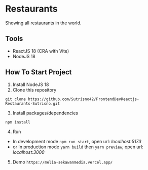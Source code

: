 # Restaurants

Showing all restaurants in the world.

## Tools

-   ReactJS 18 (CRA with Vite)
-   NodeJS 18


## How To Start Project

1. Install NodeJS 18
2. Clone this repository

`git clone https://github.com/Sutrisno42/FrontendDevReactjs-Restaurants-Sutrisno.git`

3. Install packages/dependencies

`npm install`

4. Run

-   In development mode
    `npm run start`, open url: _localhost:5173_
-   or In production mode `yarn build` then `yarn preview`, open url: _localhost:3000_

5. Demo
`https://melia-sekawanmedia.vercel.app/`
